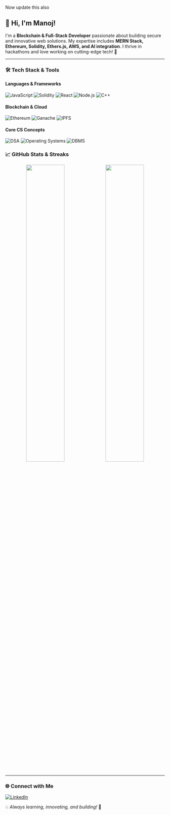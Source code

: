 Now update this also
## 🚀 Hi, I'm Manoj!

I'm a **Blockchain & Full-Stack Developer** passionate about building secure and innovative web solutions. My expertise includes **MERN Stack, Ethereum, Solidity, Ethers.js, AWS, and AI integration**. I thrive in hackathons and love working on cutting-edge tech! 🚀

---

### 🛠️ Tech Stack & Tools

#### **Languages & Frameworks**
![JavaScript](https://img.shields.io/badge/-JavaScript-F7DF1E?style=flat-square&logo=javascript&logoColor=black)
![Solidity](https://img.shields.io/badge/-Solidity-363636?style=flat-square&logo=solidity&logoColor=white)
![React](https://img.shields.io/badge/-React-61DAFB?style=flat-square&logo=react&logoColor=white)
![Node.js](https://img.shields.io/badge/-Node.js-339933?style=flat-square&logo=node.js&logoColor=white)
![C++](https://img.shields.io/badge/-C++-00599C?style=flat-square&logo=c%2B%2B&logoColor=white)

#### **Blockchain & Cloud**
![Ethereum](https://img.shields.io/badge/-Ethereum-3C3C3D?style=flat-square&logo=ethereum&logoColor=white)
![Ganache](https://img.shields.io/badge/-Ganache-F2A900?style=flat-square&logo=ethereum&logoColor=black)
![IPFS](https://img.shields.io/badge/-IPFS-65C2CB?style=flat-square&logo=ipfs&logoColor=white)


#### **Core CS Concepts**
![DSA](https://img.shields.io/badge/-Data%20Structures%20%26%20Algorithms-009688?style=flat-square&logo=code&logoColor=white)
![Operating Systems](https://img.shields.io/badge/-Operating%20Systems-607D8B?style=flat-square&logo=linux&logoColor=white)
![DBMS](https://img.shields.io/badge/-Database%20Management%20Systems-4CAF50?style=flat-square&logo=mysql&logoColor=white)





### 📈 GitHub Stats & Streaks
<p align="center">
  <img src="https://github-readme-stats.vercel.app/api?username=manojrajput2065&show_icons=true&theme=tokyonight" width="49%" />
  <img src="https://github-readme-streak-stats.herokuapp.com/?user=manojrajput2065&theme=tokyonight" width="49%" />
</p>

---

### 🌐 Connect with Me
[![LinkedIn](https://img.shields.io/badge/-LinkedIn-0077B5?style=flat-square&logo=linkedin&logoColor=white)](https://linkedin.com/in/manojrajput2065)

💡 *Always learning, innovating, and building!* 🚀
